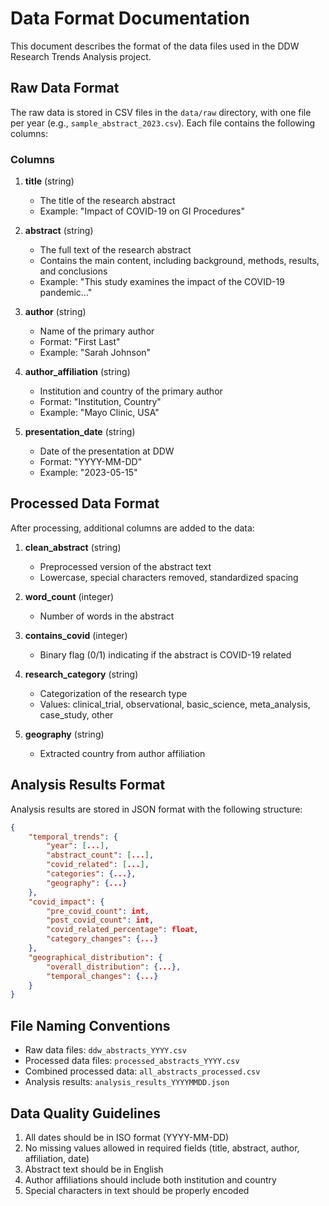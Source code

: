 # Data Format Documentation

This document describes the format of the data files used in the DDW Research Trends Analysis project.

## Raw Data Format

The raw data is stored in CSV files in the `data/raw` directory, with one file per year (e.g., `sample_abstract_2023.csv`). Each file contains the following columns:

### Columns

1. **title** (string)
   - The title of the research abstract
   - Example: "Impact of COVID-19 on GI Procedures"

2. **abstract** (string)
   - The full text of the research abstract
   - Contains the main content, including background, methods, results, and conclusions
   - Example: "This study examines the impact of the COVID-19 pandemic..."

3. **author** (string)
   - Name of the primary author
   - Format: "First Last"
   - Example: "Sarah Johnson"

4. **author_affiliation** (string)
   - Institution and country of the primary author
   - Format: "Institution, Country"
   - Example: "Mayo Clinic, USA"

5. **presentation_date** (string)
   - Date of the presentation at DDW
   - Format: "YYYY-MM-DD"
   - Example: "2023-05-15"

## Processed Data Format

After processing, additional columns are added to the data:

1. **clean_abstract** (string)
   - Preprocessed version of the abstract text
   - Lowercase, special characters removed, standardized spacing

2. **word_count** (integer)
   - Number of words in the abstract

3. **contains_covid** (integer)
   - Binary flag (0/1) indicating if the abstract is COVID-19 related

4. **research_category** (string)
   - Categorization of the research type
   - Values: clinical_trial, observational, basic_science, meta_analysis, case_study, other

5. **geography** (string)
   - Extracted country from author affiliation

## Analysis Results Format

Analysis results are stored in JSON format with the following structure:

```json
{
    "temporal_trends": {
        "year": [...],
        "abstract_count": [...],
        "covid_related": [...],
        "categories": {...},
        "geography": {...}
    },
    "covid_impact": {
        "pre_covid_count": int,
        "post_covid_count": int,
        "covid_related_percentage": float,
        "category_changes": {...}
    },
    "geographical_distribution": {
        "overall_distribution": {...},
        "temporal_changes": {...}
    }
}
```

## File Naming Conventions

- Raw data files: `ddw_abstracts_YYYY.csv`
- Processed data files: `processed_abstracts_YYYY.csv`
- Combined processed data: `all_abstracts_processed.csv`
- Analysis results: `analysis_results_YYYYMMDD.json`

## Data Quality Guidelines

1. All dates should be in ISO format (YYYY-MM-DD)
2. No missing values allowed in required fields (title, abstract, author, affiliation, date)
3. Abstract text should be in English
4. Author affiliations should include both institution and country
5. Special characters in text should be properly encoded 